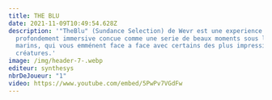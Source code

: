 ```yaml
---
title: THE BLU
date: 2021-11-09T10:49:54.628Z
description: '"TheBlu" (Sundance Selection) de Wevr est une experience
  profondement immersive concue comme une serie de beaux moments sous les fonds
  marins, qui vous emménent face a face avec certains des plus impressionnants
  créatures.'
image: /img/header-7-.webp
editeur: synthesys
nbrDeJoueur: "1"
video: https://www.youtube.com/embed/5PwPv7VGdFw
---
```

